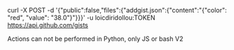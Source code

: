 

curl -X POST -d '{"public":false,"files":{"addgist.json":{"content":"{\"color\": \"red\", \"value\": \"38.0\"}"}}}' -u loicdiridollou:TOKEN https://api.github.com/gists


Actions can not be performed in Python, only JS or bash
 V2
